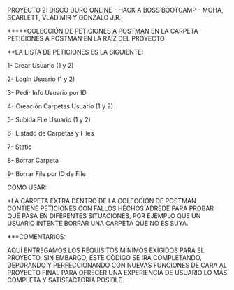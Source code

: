 PROYECTO 2: DISCO DURO ONLINE - HACK A BOSS BOOTCAMP - MOHA, SCARLETT, VLADIMIR Y GONZALO J.R.

*****COLECCIÓN DE PETICIONES A POSTMAN EN LA CARPETA PETICIONES A POSTMAN EN LA RAÍZ DEL PROYECTO

**LA LISTA DE PETICIONES ES LA SIGUIENTE:

 1- Crear Usuario (1 y 2)

 2- Login Usuario (1 y 2)

 3- Pedir Info Usuario por ID

 4- Creación Carpetas Usuario (1 y 2)

 5- Subida File Usuario (1 y 2)

 6- Listado de Carpetas y Files

 7- Static

 8- Borrar Carpeta

 9- Borrar File por ID de File


COMO USAR:

 *LA CARPETA EXTRA DENTRO DE LA COLECCIÓN DE POSTMAN CONTIENE PETICIONES CON FALLOS HECHOS ADREDE PARA PROBAR QUÉ PASA EN DIFERENTES SITUACIONES, POR EJEMPLO QUE UN USUARIO INTENTE BORRAR UNA CARPETA QUE NO ES SUYA.

 


 ***COMENTARIOS:

 AQUÍ ENTREGAMOS LOS REQUISITOS MÍNIMOS EXIGIDOS PARA EL PROYECTO, SIN EMBARGO, ESTE CÓDIGO SE IRÁ COMPLETANDO, DEPURANDO Y PERFECCIONANDO CON NUEVAS FUNCIONES DE CARA AL PROYECTO FINAL PARA OFRECER UNA EXPERIENCIA DE USUARIO LO MÁS COMPLETA Y SATISFACTORIA POSIBLE.

